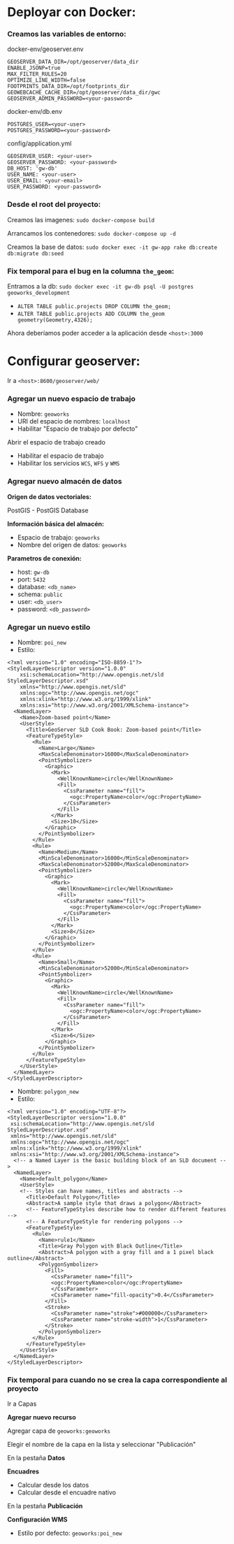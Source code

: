 # Deployar con Docker:

### Creamos las variables de entorno:

docker-env/geoserver.env
```
GEOSERVER_DATA_DIR=/opt/geoserver/data_dir
ENABLE_JSONP=true
MAX_FILTER_RULES=20
OPTIMIZE_LINE_WIDTH=false
FOOTPRINTS_DATA_DIR=/opt/footprints_dir
GEOWEBCACHE_CACHE_DIR=/opt/geoserver/data_dir/gwc
GEOSERVER_ADMIN_PASSWORD=<your-password>
```

docker-env/db.env
```
POSTGRES_USER=<your-user>
POSTGRES_PASSWORD=<your-password>
```

config/application.yml
```
GEOSERVER_USER: <your-user>
GEOSERVER_PASSWORD: <your-password>
DB_HOST: 'gw-db'
USER_NAME: <your-user>
USER_EMAIL: <your-email>
USER_PASSWORD: <your-password>
```

### Desde el root del proyecto:

Creamos las imagenes: `sudo docker-compose build`

Arrancamos los contenedores: `sudo docker-compose up -d`

Creamos la base de datos: `sudo docker exec -it gw-app rake db:create db:migrate db:seed`

### Fix temporal para el bug en la columna `the_geom`:

Entramos a la db: `sudo docker exec -it gw-db psql -U postgres geoworks_development`

- `ALTER TABLE public.projects DROP COLUMN the_geom;`
- `ALTER TABLE public.projects ADD COLUMN the_geom geometry(Geometry,4326);`

Ahora deberíamos poder acceder a la aplicación desde `<host>:3000`

# Configurar geoserver:

Ir a `<host>:8600/geoserver/web/`

### Agregar un nuevo espacio de trabajo

- Nombre: `geoworks`
- URI del espacio de nombres: `localhost`
- Habilitar "Espacio de trabajo por defecto"

Abrir el espacio de trabajo creado

- Habilitar el espacio de trabajo
- Habilitar los servicios `WCS`, `WFS` y `WMS`

### Agregar nuevo almacén de datos

**Origen de datos vectoriales:**

PostGIS - PostGIS Database

**Información básica del almacén:**

- Espacio de trabajo: `geoworks`
- Nombre del origen de datos: `geoworks`

**Parametros de conexión:**

- host: `gw-db`
- port: `5432`
- database: `<db_name>`
- schema: `public`
- user: `<db_user>`
- password: `<db_password>`

### Agregar un nuevo estilo

- Nombre: `poi_new`
- Estilo:

```
<?xml version="1.0" encoding="ISO-8859-1"?>
<StyledLayerDescriptor version="1.0.0"
    xsi:schemaLocation="http://www.opengis.net/sld StyledLayerDescriptor.xsd"
    xmlns="http://www.opengis.net/sld"
    xmlns:ogc="http://www.opengis.net/ogc"
    xmlns:xlink="http://www.w3.org/1999/xlink"
    xmlns:xsi="http://www.w3.org/2001/XMLSchema-instance">
  <NamedLayer>
    <Name>Zoom-based point</Name>
    <UserStyle>
      <Title>GeoServer SLD Cook Book: Zoom-based point</Title>
      <FeatureTypeStyle>
        <Rule>
          <Name>Large</Name>
          <MaxScaleDenominator>16000</MaxScaleDenominator>
          <PointSymbolizer>
            <Graphic>
              <Mark>
                <WellKnownName>circle</WellKnownName>
                <Fill>
                  <CssParameter name="fill">
                  	<ogc:PropertyName>color</ogc:PropertyName>
                  </CssParameter>
                </Fill>
              </Mark>
              <Size>10</Size>
            </Graphic>
          </PointSymbolizer>
        </Rule>
        <Rule>
          <Name>Medium</Name>
          <MinScaleDenominator>16000</MinScaleDenominator>
          <MaxScaleDenominator>52000</MaxScaleDenominator>
          <PointSymbolizer>
            <Graphic>
              <Mark>
                <WellKnownName>circle</WellKnownName>
                <Fill>
                  <CssParameter name="fill">
                  	<ogc:PropertyName>color</ogc:PropertyName>
                  </CssParameter>
                </Fill>
              </Mark>
              <Size>8</Size>
            </Graphic>
          </PointSymbolizer>
        </Rule>
        <Rule>
          <Name>Small</Name>
          <MinScaleDenominator>52000</MinScaleDenominator>
          <PointSymbolizer>
            <Graphic>
              <Mark>
                <WellKnownName>circle</WellKnownName>
                <Fill>
                  <CssParameter name="fill">
                  	<ogc:PropertyName>color</ogc:PropertyName>
                  </CssParameter>
                </Fill>
              </Mark>
              <Size>6</Size>
            </Graphic>
          </PointSymbolizer>
        </Rule>
      </FeatureTypeStyle>
    </UserStyle>
  </NamedLayer>
</StyledLayerDescriptor>
```

- Nombre: `polygon_new`
- Estilo:
```
<?xml version="1.0" encoding="UTF-8"?>
<StyledLayerDescriptor version="1.0.0"
 xsi:schemaLocation="http://www.opengis.net/sld StyledLayerDescriptor.xsd"
 xmlns="http://www.opengis.net/sld"
 xmlns:ogc="http://www.opengis.net/ogc"
 xmlns:xlink="http://www.w3.org/1999/xlink"
 xmlns:xsi="http://www.w3.org/2001/XMLSchema-instance">
  <!-- a Named Layer is the basic building block of an SLD document -->
  <NamedLayer>
    <Name>default_polygon</Name>
    <UserStyle>
    <!-- Styles can have names, titles and abstracts -->
      <Title>Default Polygon</Title>
      <Abstract>A sample style that draws a polygon</Abstract>
      <!-- FeatureTypeStyles describe how to render different features -->
      <!-- A FeatureTypeStyle for rendering polygons -->
      <FeatureTypeStyle>
        <Rule>
          <Name>rule1</Name>
          <Title>Gray Polygon with Black Outline</Title>
          <Abstract>A polygon with a gray fill and a 1 pixel black outline</Abstract>
          <PolygonSymbolizer>
            <Fill>
              <CssParameter name="fill">
              <ogc:PropertyName>color</ogc:PropertyName>
              </CssParameter>
              <CssParameter name="fill-opacity">0.4</CssParameter>
            </Fill>
            <Stroke>
              <CssParameter name="stroke">#000000</CssParameter>
              <CssParameter name="stroke-width">1</CssParameter>
            </Stroke>
          </PolygonSymbolizer>
        </Rule>
      </FeatureTypeStyle>
    </UserStyle>
  </NamedLayer>
</StyledLayerDescriptor>
```

### Fix temporal para cuando no se crea la capa correspondiente al proyecto

Ir a Capas

**Agregar nuevo recurso**

Agregar capa de `geoworks:geoworks`

Elegir el nombre de la capa en la lista y seleccionar "Publicación"

En la pestaña **Datos**

**Encuadres**

- Calcular desde los datos
- Calcular desde el encuadre nativo

En la pestaña **Publicación**

**Configuración WMS**

- Estilo por defecto: `geoworks:poi_new`
